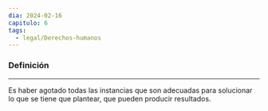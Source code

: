 ```yaml
---
dia: 2024-02-16
capitulo: 6
tags:
  - legal/Derechos-humanos
---
```

### Definición
---
Es haber agotado todas las instancias que son adecuadas para solucionar lo que se tiene que plantear, que pueden producir resultados.